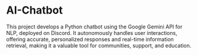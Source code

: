 # AI-Chatbot
This project develops a Python chatbot using the Google Gemini API for NLP, deployed on Discord. It autonomously handles user interactions, offering accurate, personalized responses and real-time information retrieval, making it a valuable tool for communities, support, and education.
